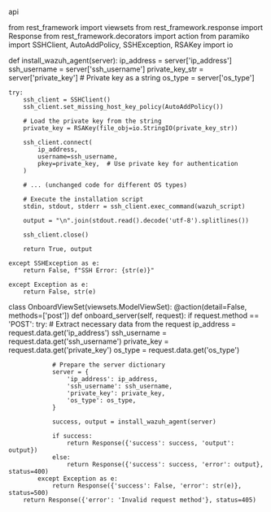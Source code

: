 <template>
  <!-- ... (unchanged code) -->

  <div class="grid gap-6 mb-6 md:grid-cols-2">
    <div>
      <label for="private_key" class="block mb-2 text-sm font-medium text-gray-900 dark:text-white">
        Private Key       </label>
      <textarea
        id="private_key"
        v-model="private_key"
        class="bg-gray-50 border border-gray-300 text-gray-900 text-sm rounded-lg focus:ring-blue-500 focus:border-blue-500 block w-full p-2.5 h-24 dark:bg-gray-700 dark:border-gray-600 dark:placeholder-gray-400 dark:text-white dark:focus:ring-blue-500 dark:focus:border-blue-500"
        placeholder="-----BEGIN RSA PRIVATE KEY-----
  ...
  -----END RSA PRIVATE KEY-----"
        required
      ></textarea>
      <div v-if="errors.private_key" class="text-red-500 text-sm mt-1">
        {{ errors.private_key }}
      </div>
    </div>
  </div>

  <!-- ... (unchanged code) -->

  <button @click.prevent="onBoard" class="relative inline-flex items-center justify-center p-0.5 mb-2 me-2 overflow-hidden text-sm font-medium text-gray-900 rounded-lg group bg-gradient-to-br from-teal-300 to-lime-300 group-hover:from-teal-300 group-hover:to-lime-300 dark:text-white dark:hover:text-gray-900 focus:ring-4 focus:outline-none focus:ring-lime-200 dark:focus:ring-lime-800">
    <span class="relative px-5 py-2.5 transition-all ease-in duration-75 bg-white dark:bg-gray-900 rounded-md group-hover:bg-opacity-0">
      OnBoard Server
    </span>
  </button>

  <!-- ... (unchanged code) -->
</template>

<script>
import axios from 'axios';
import leftSidebar from './leftSidebar.vue';

export default {
  components: {
    leftSidebar,
  },
  data() {
    return {
      errors: {},
      loading: false,
      successMessage: '',
      errorMessage: '',
      server_ip: '',
      server_username: '',
      private_key: '',  // Add private_key to the data
      server_type: '',
    };
  },
  methods: {
    onBoard() {
      // ... (unchanged code)

      const fromData = {
        ip_address: this.server_ip,
        ssh_username: this.server_username,
        private_key: this.private_key,  // Add private_key to the request data
        os_type: this.server_type,
      };

      this.loading = true;

      axios
        .post('http://127.0.0.1:8000/api/v3/onboard/', fromData)
        .then((response) => {
          // ... (unchanged code)
        })
        .catch((error) => {
          // ... (unchanged code)
        });
    },

    // ... (unchanged code)
  },
};
</script>

<style scoped>
/* ... (unchanged code) */
</style>






api


from rest_framework import viewsets
from rest_framework.response import Response
from rest_framework.decorators import action
from paramiko import SSHClient, AutoAddPolicy, SSHException, RSAKey
import io

def install_wazuh_agent(server):
    ip_address = server['ip_address']
    ssh_username = server['ssh_username']
    private_key_str = server['private_key']  # Private key as a string
    os_type = server['os_type']

    try:
        ssh_client = SSHClient()
        ssh_client.set_missing_host_key_policy(AutoAddPolicy())

        # Load the private key from the string
        private_key = RSAKey(file_obj=io.StringIO(private_key_str))

        ssh_client.connect(
            ip_address,
            username=ssh_username,
            pkey=private_key,  # Use private key for authentication
        )

        # ... (unchanged code for different OS types)

        # Execute the installation script
        stdin, stdout, stderr = ssh_client.exec_command(wazuh_script)

        output = "\n".join(stdout.read().decode('utf-8').splitlines())

        ssh_client.close()

        return True, output

    except SSHException as e:
        return False, f"SSH Error: {str(e)}"

    except Exception as e:
        return False, str(e)

class OnboardViewSet(viewsets.ModelViewSet):
    @action(detail=False, methods=['post'])
    def onboard_server(self, request):
        if request.method == 'POST':
            try:
                # Extract necessary data from the request
                ip_address = request.data.get('ip_address')
                ssh_username = request.data.get('ssh_username')
                private_key = request.data.get('private_key')
                os_type = request.data.get('os_type')

                # Prepare the server dictionary
                server = {
                    'ip_address': ip_address,
                    'ssh_username': ssh_username,
                    'private_key': private_key,
                    'os_type': os_type,
                }

                success, output = install_wazuh_agent(server)

                if success:
                    return Response({'success': success, 'output': output})
                else:
                    return Response({'success': success, 'error': output}, status=400)
            except Exception as e:
                return Response({'success': False, 'error': str(e)}, status=500)
        return Response({'error': 'Invalid request method'}, status=405)
